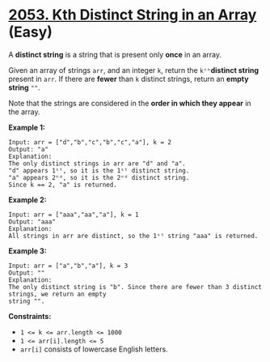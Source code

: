 # [2053. Kth Distinct String in an Array][link] (Easy)

[link]: https://leetcode.com/problems/kth-distinct-string-in-an-array/

A **distinct string** is a string that is present only **once** in an array.

Given an array of strings `arr`, and an integer `k`, return the  `kᵗʰ`**distinct string** present in
`arr`. If there are **fewer** than `k` distinct strings, return an **empty string** `""`.

Note that the strings are considered in the **order in which they appear** in the array.

**Example 1:**

```
Input: arr = ["d","b","c","b","c","a"], k = 2
Output: "a"
Explanation:
The only distinct strings in arr are "d" and "a".
"d" appears 1ˢᵗ, so it is the 1ˢᵗ distinct string.
"a" appears 2ⁿᵈ, so it is the 2ⁿᵈ distinct string.
Since k == 2, "a" is returned.
```

**Example 2:**

```
Input: arr = ["aaa","aa","a"], k = 1
Output: "aaa"
Explanation:
All strings in arr are distinct, so the 1ˢᵗ string "aaa" is returned.
```

**Example 3:**

```
Input: arr = ["a","b","a"], k = 3
Output: ""
Explanation:
The only distinct string is "b". Since there are fewer than 3 distinct strings, we return an empty
string "".
```

**Constraints:**

- `1 <= k <= arr.length <= 1000`
- `1 <= arr[i].length <= 5`
- `arr[i]` consists of lowercase English letters.
